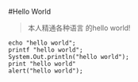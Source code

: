 <!--
author: Jimersy Lee
head: 
date: 2014-01-01
title: Hello World
tags: Blog
images: 
category: 
status: publish
summary: Hello World
-->



#Hello World
> 本人精通各种语言              的hello world!

```
echo "hello world";
printf "hello world";
System.Out.println("hello world");
print "hello world"
alert("hello world");

```
